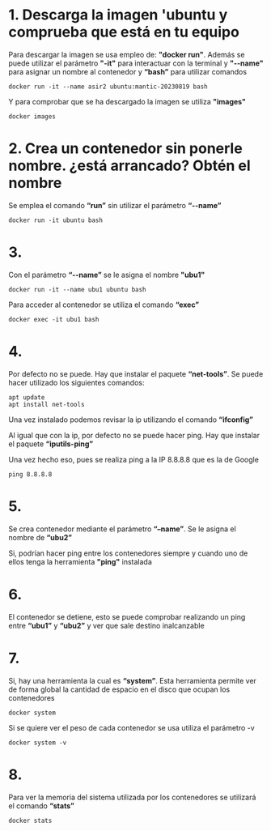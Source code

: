# 1. Descarga la imagen 'ubuntu y comprueba que está en tu equipo

Para descargar la imagen se usa empleo de: **"docker run"**. Además se puede utilizar el parámetro **"-it"** para interactuar con la terminal y **"--name"** para asignar un nombre al contenedor y **“bash”** para utilizar comandos

    docker run -it --name asir2 ubuntu:mantic-20230819 bash

Y para comprobar que se ha descargado la imagen se utiliza **"images"**

    docker images

# 2. Crea un contenedor sin ponerle nombre. ¿está arrancado? Obtén el nombre

Se emplea el comando **“run”** sin utilizar el parámetro **“--name”** 

    docker run -it ubuntu bash

# 3. 

Con el parámetro **“--name”** se le asigna el nombre **"ubu1"**

    docker run -it --name ubu1 ubuntu bash

Para acceder al contenedor se utiliza el comando **“exec”**

    docker exec -it ubu1 bash

# 4.

Por defecto no se puede. Hay que instalar el paquete **“net-tools”**. Se puede hacer utilizado los siguientes comandos:

    apt update
	apt install net-tools

Una vez instalado podemos revisar la ip utilizando el comando **“ifconfig”**

Al igual que con la ip, por defecto no se puede hacer ping. Hay que instalar el paquete **“iputils-ping”** 

Una vez hecho eso, pues se realiza ping a la IP 8.8.8.8 que es la de Google 

    ping 8.8.8.8

# 5.

Se crea contenedor mediante el parámetro **“–name”**. Se le asigna el nombre de **“ubu2”**

Si, podrían hacer ping entre los contenedores siempre y cuando uno de ellos tenga la herramienta **"ping"** instalada

# 6. 
El contenedor se detiene, esto se puede comprobar realizando un ping entre **“ubu1”** y **“ubu2”** y ver que sale destino inalcanzable

# 7.

Si, hay una herramienta la cual es **“system”**. Esta herramienta permite ver de forma global la cantidad de espacio en el disco que ocupan los contenedores

    docker system

Si se quiere ver el peso de cada contenedor se usa utiliza el parámetro -v

    docker system -v 

# 8. 
Para ver la memoria del sistema utilizada por los contenedores se utilizará el comando **“stats”** 

    docker stats
